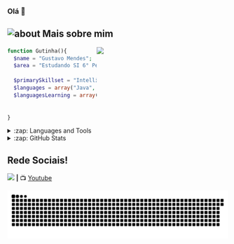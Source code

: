### Olá 👋

## <img width="45" alt="about" src="https://raw.github.com/elizarov/elizarov/master/about.png"> Mais sobre mim

<img align="right" width="300" src="https://i2.wp.com/allhtaccess.info/wp-content/uploads/2018/03/programming.gif?fit=1281%2C716&ssl=1" />

```php
function Gutinha(){
  $name = "Gustavo Mendes";
  $area = "Estudando SI 6° Período";
 
  $primarySkillset = "IntelliJ, MYSQL, SQL, Visual Studio";
  $languages = array("Java", "JavaScript", "LUA");
  $languagesLearning = array("C#");
  

}
```

<details>
  <summary>:zap: Languages and Tools</summary>
  <div style="display: inline_block"><br>
    <code><img height="30" src="https://raw.githubusercontent.com/devicons/devicon/master/icons/javascript/javascript-original.svg"></code>
    <code><img height="30" src="https://raw.githubusercontent.com/devicons/devicon/master/icons/java/java-original-wordmark.svg"></code>
    <code><img height="30" src="https://raw.githubusercontent.com/devicons/devicon/master/icons/mysql/mysql-original-wordmark.svg"></code>
    <code><img height="30" src="https://raw.githubusercontent.com/devicons/devicon/master/icons/vscode/vscode-original.svg"></code>
    <code><img height="30" src="https://raw.githubusercontent.com/devicons/devicon/master/icons/visualstudio/visualstudio-plain.svg"></code>
    <code><img height="30" src="https://raw.githubusercontent.com/devicons/devicon/master/icons/html5/html5-original.svg"></code>
    <code><img height="30" src="https://raw.githubusercontent.com/devicons/devicon/master/icons/css3/css3-original.svg"></code>
    <code><img height="30" src="https://raw.githubusercontent.com/devicons/devicon/master/icons/lua/lua-original-wordmark.svg"></code>
  </div>
</details>

<details>
  <summary>:zap: GitHub Stats</summary>
  <img  alt="Gutinha GitHub Stats" src="https://github-readme-stats-gutinha.vercel.app/api/top-langs/?username=gutinha&layout=compact&theme=dracula" />
  <img  alt="Gutinha GitHub Stats" src="https://github-readme-stats-gutinha.vercel.app/api?username=gutinha&theme=dracula&show_icons=true" />
</details>

## **Rede Sociais!**
[youtube]: https://www.youtube.com/c/GutaxavierGraphics
![](https://dcbadge.vercel.app/api/shield/302563501183074315?style=flat) **|** 
📺 [Youtube][youtube]  

![Snake animation](https://github.com/gutinha/gutinha/blob/output/github-contribution-grid-snake.svg)
